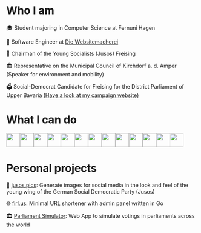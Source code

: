 # Who I am

🎓 Student majoring in Computer Science at Fernuni Hagen

💼 Software Engineer at [Die Websitemacherei](https://diewebsitemacherei.de)

🌹 Chairman of the Young Socialists (Jusos) Freising

🏛️ Representative on the Municipal Council of Kirchdorf a. d. Amper (Speaker for environment and mobility)

🗳️ Social-Democrat Candidate for Freising for the District Parliament of Upper Bavaria [(Have a look at my campaign website)](https://firlus.bayern)

# What I can do
<img src="https://cdn.jsdelivr.net/gh/devicons/devicon/icons/javascript/javascript-original.svg" height="36" /><img src="https://cdn.jsdelivr.net/gh/devicons/devicon/icons/bash/bash-original.svg" height="36"/><img src="https://cdn.jsdelivr.net/gh/devicons/devicon/icons/bootstrap/bootstrap-original.svg" height="36" /><img src="https://cdn.jsdelivr.net/gh/devicons/devicon/icons/css3/css3-original.svg" height="36" /><img src="https://cdn.jsdelivr.net/gh/devicons/devicon/icons/docker/docker-plain.svg" height="36" /><img src="https://cdn.jsdelivr.net/gh/devicons/devicon/icons/git/git-original-wordmark.svg" height="36" /><img src="https://cdn.jsdelivr.net/gh/devicons/devicon/icons/github/github-original.svg" height="36" /><img src="https://cdn.jsdelivr.net/gh/devicons/devicon/icons/html5/html5-original.svg" height="36" /><img src="https://cdn.jsdelivr.net/gh/devicons/devicon/icons/laravel/laravel-plain-wordmark.svg" height="36" /><img src="https://cdn.jsdelivr.net/gh/devicons/devicon/icons/linux/linux-original.svg" height="36" /><img src="https://cdn.jsdelivr.net/gh/devicons/devicon/icons/nextjs/nextjs-original-wordmark.svg" height="36" /><img src="https://cdn.jsdelivr.net/gh/devicons/devicon/icons/php/php-plain.svg" height="36" /><img src="https://cdn.jsdelivr.net/gh/devicons/devicon/icons/typescript/typescript-original.svg" height="36" />







# Personal projects

🌹 [jusos.pics](https://github.com/firlus/jusos-sharepic-generator): Generate images for social media in the look and feel of the young wing of the German Social Democratic Party (Jusos)

🌐 [firl.us](https://github.com/firlus/firl.us): Minimal URL shortener with admin panel written in Go

🏛️ [Parliament Simulator](https://parliament.firlus.dev): Web App to simulate votings in parliaments across the world
